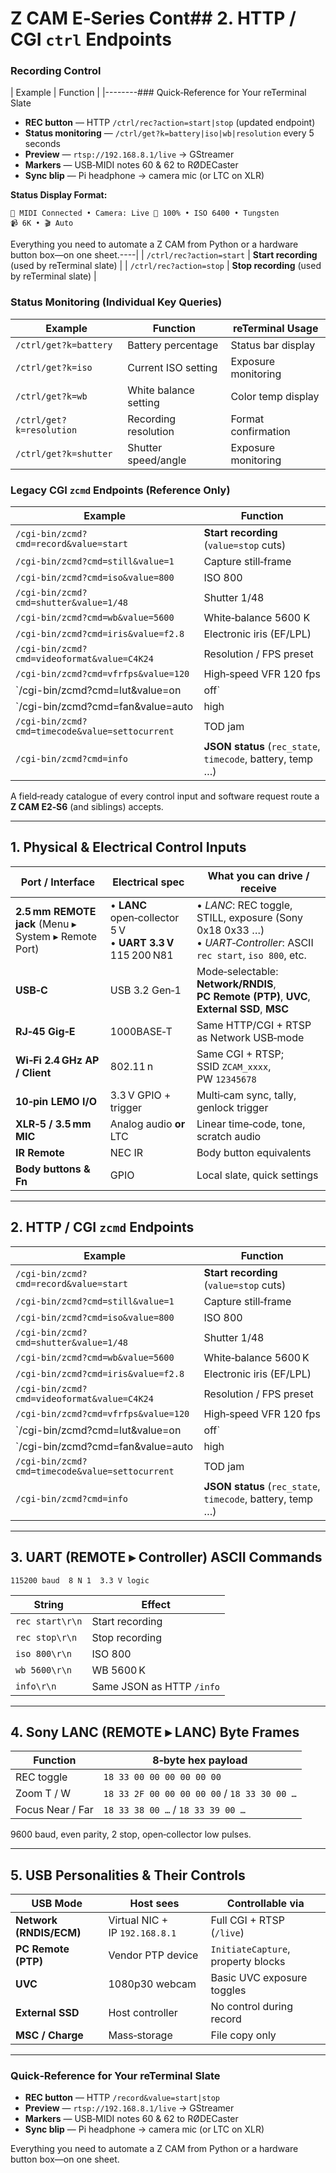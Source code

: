 # Z CAM E‑Series Cont## 2. HTTP / CGI `ctrl` Endpoints

### Recording Control
| Example | Function |
|--------### Quick‑Reference for Your reTerminal Slate

* **REC button** — HTTP `/ctrl/rec?action=start|stop` (updated endpoint)
* **Status monitoring** — `/ctrl/get?k=battery|iso|wb|resolution` every 5 seconds
* **Preview** — `rtsp://192.168.8.1/live` → GStreamer  
* **Markers** — USB‑MIDI notes 60 & 62 to RØDECaster  
* **Sync blip** — Pi headphone → camera mic (or LTC on XLR)

**Status Display Format:**
```
🎹 MIDI Connected • Camera: Live 🔋 100% • ISO 6400 • Tungsten
📹 6K • 🎬 Auto
```

Everything you need to automate a Z CAM from Python or a hardware button box—on one sheet.----|
| `/ctrl/rec?action=start` | **Start recording** (used by reTerminal slate) |
| `/ctrl/rec?action=stop` | **Stop recording** (used by reTerminal slate) |

### Status Monitoring (Individual Key Queries)
| Example | Function | reTerminal Usage |
|---------|----------|------------------|
| `/ctrl/get?k=battery` | Battery percentage | Status bar display |
| `/ctrl/get?k=iso` | Current ISO setting | Exposure monitoring |
| `/ctrl/get?k=wb` | White balance setting | Color temp display |
| `/ctrl/get?k=resolution` | Recording resolution | Format confirmation |
| `/ctrl/get?k=shutter` | Shutter speed/angle | Exposure monitoring |

### Legacy CGI `zcmd` Endpoints (Reference Only)
| Example | Function |
|---------|----------|
| `/cgi-bin/zcmd?cmd=record&value=start` | **Start recording** (`value=stop` cuts) |
| `/cgi-bin/zcmd?cmd=still&value=1` | Capture still‑frame |
| `/cgi-bin/zcmd?cmd=iso&value=800` | ISO 800 |
| `/cgi-bin/zcmd?cmd=shutter&value=1/48` | Shutter 1/48 |
| `/cgi-bin/zcmd?cmd=wb&value=5600` | White‑balance 5600 K |
| `/cgi-bin/zcmd?cmd=iris&value=f2.8` | Electronic iris (EF/LPL) |
| `/cgi-bin/zcmd?cmd=videoformat&value=C4K24` | Resolution / FPS preset |
| `/cgi-bin/zcmd?cmd=vfrfps&value=120` | High‑speed VFR 120 fps |
| `/cgi-bin/zcmd?cmd=lut&value=on|off` | Monitor LUT toggle |
| `/cgi-bin/zcmd?cmd=fan&value=auto|high|low` | Fan profile |
| `/cgi-bin/zcmd?cmd=timecode&value=settocurrent` | TOD jam |
| `/cgi-bin/zcmd?cmd=info` | **JSON status** (`rec_state`, `timecode`, battery, temp …) |
A field‑ready catalogue of every control input and software request route a **Z CAM E2‑S6** (and siblings) accepts.

---

## 1. Physical & Electrical Control Inputs

| Port / Interface | Electrical spec | What you can drive / receive |
|------------------|-----------------|------------------------------|
| **2.5 mm REMOTE jack** (Menu ▸ System ▸ Remote Port) | • **LANC** open‑collector 5 V<br>• **UART 3.3 V** 115 200 N81 | • *LANC*: REC toggle, STILL, exposure (Sony 0x18 0x33 …)<br>• *UART‑Controller*: ASCII `rec start`, `iso 800`, etc. |
| **USB‑C** | USB 3.2 Gen‑1 | Mode‑selectable: **Network/RNDIS**, **PC Remote (PTP)**, **UVC**, **External SSD**, **MSC** |
| **RJ‑45 Gig‑E** | 1000BASE‑T | Same HTTP/CGI + RTSP as Network USB‑mode |
| **Wi‑Fi 2.4 GHz AP / Client** | 802.11 n | Same CGI + RTSP; SSID `ZCAM_xxxx`, PW `12345678` |
| **10‑pin LEMO I/O** | 3.3 V GPIO + trigger | Multi‑cam sync, tally, genlock trigger |
| **XLR‑5 / 3.5 mm MIC** | Analog audio **or** LTC | Linear time‑code, tone, scratch audio |
| **IR Remote** | NEC IR | Body button equivalents |
| **Body buttons & Fn** | GPIO | Local slate, quick settings |

---

## 2. HTTP / CGI `zcmd` Endpoints

| Example | Function |
|---------|----------|
| `/cgi-bin/zcmd?cmd=record&value=start` | **Start recording** (`value=stop` cuts) |
| `/cgi-bin/zcmd?cmd=still&value=1` | Capture still‑frame |
| `/cgi-bin/zcmd?cmd=iso&value=800` | ISO 800 |
| `/cgi-bin/zcmd?cmd=shutter&value=1/48` | Shutter 1/48 |
| `/cgi-bin/zcmd?cmd=wb&value=5600` | White‑balance 5600 K |
| `/cgi-bin/zcmd?cmd=iris&value=f2.8` | Electronic iris (EF/LPL) |
| `/cgi-bin/zcmd?cmd=videoformat&value=C4K24` | Resolution / FPS preset |
| `/cgi-bin/zcmd?cmd=vfrfps&value=120` | High‑speed VFR 120 fps |
| `/cgi-bin/zcmd?cmd=lut&value=on|off` | Monitor LUT toggle |
| `/cgi-bin/zcmd?cmd=fan&value=auto|high|low` | Fan profile |
| `/cgi-bin/zcmd?cmd=timecode&value=settocurrent` | TOD jam |
| `/cgi-bin/zcmd?cmd=info` | **JSON status** (`rec_state`, `timecode`, battery, temp …) |

---

## 3. UART (REMOTE ▸ Controller) ASCII Commands

```
115200 baud  8 N 1  3.3 V logic
```

| String | Effect |
|--------|--------|
| `rec start\r\n` | Start recording |
| `rec stop\r\n`  | Stop recording |
| `iso 800\r\n`   | ISO 800 |
| `wb 5600\r\n`   | WB 5600 K |
| `info\r\n`      | Same JSON as HTTP `/info` |

---

## 4. Sony LANC (REMOTE ▸ LANC) Byte Frames

| Function | 8‑byte hex payload |
|----------|--------------------|
| REC toggle | `18 33 00 00 00 00 00 00` |
| Zoom T / W | `18 33 2F 00 00 00 00 00` / `18 33 30 00 …` |
| Focus Near / Far | `18 33 38 00 …` / `18 33 39 00 …` |

9600 baud, even parity, 2 stop, open‑collector low pulses.

---

## 5. USB Personalities & Their Controls

| USB Mode | Host sees | Controllable via |
|----------|-----------|------------------|
| **Network (RNDIS/ECM)** | Virtual NIC + IP `192.168.8.1` | Full CGI + RTSP (`/live`) |
| **PC Remote (PTP)** | Vendor PTP device | `InitiateCapture`, property blocks |
| **UVC** | 1080p30 webcam | Basic UVC exposure toggles |
| **External SSD** | Host controller | No control during record |
| **MSC / Charge** | Mass‑storage | File copy only |

---

### Quick‑Reference for Your reTerminal Slate

* **REC button** — HTTP `/record&value=start|stop`  
* **Preview** — `rtsp://192.168.8.1/live` → GStreamer  
* **Markers** — USB‑MIDI notes 60 & 62 to RØDECaster  
* **Sync blip** — Pi headphone → camera mic (or LTC on XLR)

Everything you need to automate a Z CAM from Python or a hardware button box—on one sheet.
